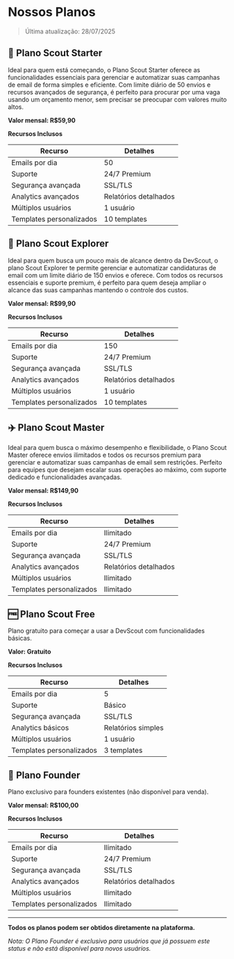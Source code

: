 # Nossos Planos

> Última atualização: 28/07/2025

## 🏃 Plano Scout Starter

Ideal para quem está começando, o Plano Scout Starter oferece as funcionalidades essenciais para gerenciar e automatizar suas campanhas de email de forma simples e eficiente. Com limite diário de 50 envios e recursos avançados de segurança, é perfeito para procurar por uma vaga usando um orçamento menor, sem precisar se preocupar com valores muito altos.

**Valor mensal: R$59,90**

**Recursos Inclusos**

| Recurso                  | Detalhes              |
| ------------------------ | --------------------- |
| Emails por dia           | 50                    |
| Suporte                  | 24/7 Premium          |
| Segurança avançada       | SSL/TLS               |
| Analytics avançados      | Relatórios detalhados |
| Múltiplos usuários       | 1 usuário             |
| Templates personalizados | 10 templates          |

## 🛵 Plano Scout Explorer

Ideal para quem busca um pouco mais de alcance dentro da DevScout, o plano Scout Explorer te permite gerenciar e automatizar candidaturas de email com um limite diário de 150 envios e oferece. Com todos os recursos essenciais e suporte premium, é perfeito para quem deseja ampliar o alcance das suas campanhas mantendo o controle dos custos.

**Valor mensal: R$99,90**

**Recursos Inclusos**

| Recurso                  | Detalhes              |
| ------------------------ | --------------------- |
| Emails por dia           | 150                   |
| Suporte                  | 24/7 Premium          |
| Segurança avançada       | SSL/TLS               |
| Analytics avançados      | Relatórios detalhados |
| Múltiplos usuários       | 1 usuário             |
| Templates personalizados | 10 templates          |

## ✈️ Plano Scout Master

Ideal para quem busca o máximo desempenho e flexibilidade, o Plano Scout Master oferece envios ilimitados e todos os recursos premium para gerenciar e automatizar suas campanhas de email sem restrições. Perfeito para equipes que desejam escalar suas operações ao máximo, com suporte dedicado e funcionalidades avançadas.

**Valor mensal: R$149,90**

**Recursos Inclusos**

| Recurso                  | Detalhes              |
| ------------------------ | --------------------- |
| Emails por dia           | Ilimitado             |
| Suporte                  | 24/7 Premium          |
| Segurança avançada       | SSL/TLS               |
| Analytics avançados      | Relatórios detalhados |
| Múltiplos usuários       | Ilimitado             |
| Templates personalizados | Ilimitado             |

## 🆓 Plano Scout Free

Plano gratuito para começar a usar a DevScout com funcionalidades básicas.

**Valor: Gratuito**

**Recursos Inclusos**

| Recurso                  | Detalhes           |
| ------------------------ | ------------------ |
| Emails por dia           | 5                  |
| Suporte                  | Básico             |
| Segurança avançada       | SSL/TLS            |
| Analytics básicos        | Relatórios simples |
| Múltiplos usuários       | 1 usuário          |
| Templates personalizados | 3 templates        |

## 👑 Plano Founder

Plano exclusivo para founders existentes (não disponível para venda).

**Valor mensal: R$100,00** 

**Recursos Inclusos**

| Recurso                  | Detalhes              |
| ------------------------ | --------------------- |
| Emails por dia           | Ilimitado             |
| Suporte                  | 24/7 Premium          |
| Segurança avançada       | SSL/TLS               |
| Analytics avançados      | Relatórios detalhados |
| Múltiplos usuários       | Ilimitado             |
| Templates personalizados | Ilimitado             |

---

**Todos os planos podem ser obtidos diretamente na plataforma.**

_Nota: O Plano Founder é exclusivo para usuários que já possuem este status e não está disponível para novos usuários._
